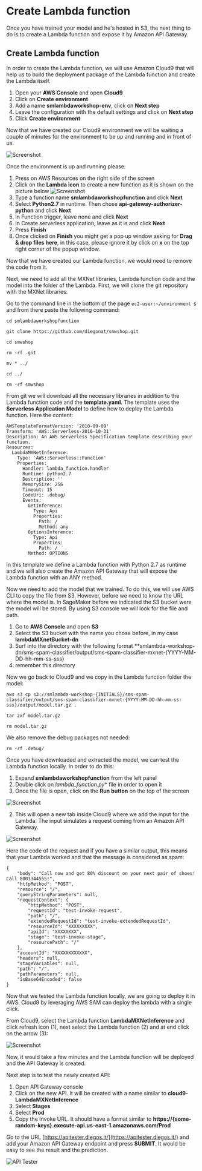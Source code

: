 # Create Lambda function

Once you have trained your model and he's hosted in S3, the next thing to do is to create a Lambda function and expose it by Amazon API Gateway.

## Create Lambda function

In order to create the Lambda function, we will use Amazon Cloud9 that will help us to build the deployment package of the Lambda function and create the Lambda itself.

1. Open your **AWS Console** and open **Cloud9**
2. Click on **Create environment**
3. Add a name **smlambdaworkshop-env**, click on **Next step**
4. Leave the configuration with the default settings and click on **Next step**
5. Click **Create environment**

Now that we have created our Cloud9 environment we will be waiting a couple of minutes for the environment to be up and running and in front of us.

![Screenshot](../images/loadingCloud9.jpeg)

Once the environment is up and running please:

1. Press on AWS Resources on the right side of the screen
2. Click on the **Lambda icon** to create a new function as it is shown on the picture below ![Screenshot](../images/AWSResources.jpeg) 
3. Type a function name **smlambdaworkshopfunction** and click **Next**
4. Select **Python2.7** in runtime. Then chose **api-gateway-authorizer-python** and click **Next**
5. In Function trigger, leave none and click **Next**
6. In Create serverless application, leave as it is and click **Next**
7. Press **Finish**
8. Once clicked on **Finish** you might get a pop up window asking for **Drag & drop files here**, in this case, please ignore it by click on **x** on the top right corner of the popup window.

Now that we have created our Lambda function, we would need to remove the code from it.

Next, we need to add all the MXNet libraries, Lambda function code and the model into the folder of the Lambda. First, we will clone the git repository with the MXNet libraries.

Go to the command line in the bottom of the page ```ec2-user:~/environment $``` and from there paste the following command:

```
cd smlambdaworkshopfunction

git clone https://github.com/diegonat/smwshop.git
    
cd smwshop
    
rm -rf .git
    
mv * ../

cd ../

rm -rf smwshop

```

From git we will download all the necessary libraries in addition to the Lambda function code and the **template.yaml**. The template uses the **Serverless Application Model** to define how to deploy the Lambda function. Here the content:

```
AWSTemplateFormatVersion: '2010-09-09'
Transform: 'AWS::Serverless-2016-10-31'
Description: An AWS Serverless Specification template describing your function.
Resources:
  LambdaMXNetInference:
    Type: 'AWS::Serverless::Function'
    Properties:
      Handler: lambda_function.handler
      Runtime: python2.7
      Description: ''
      MemorySize: 256
      Timeout: 15
      CodeUri: .debug/
      Events:
        GetInference:
          Type: Api
          Properties:
            Path: /
            Method: any
        OptionsInference:
          Type: Api
          Properties:
            Path: /
	    Method: OPTIONS
```

In this template we define a Lambda function with Python 2.7 as runtime and we will also create the Amazon API Gateway that will expose the Lambda function with an ANY method.

Now we need to add the model that we trained. To do this, we will use AWS CLI to copy the file from S3. However, before we need to know the URL where the model is. In SageMaker before we indicated the S3 bucket were the model will be stored. By using S3 console we will look for the file and path.

1. Go to **AWS Console** and open **S3**
2. Select the S3 bucket with the name you chose before, in my case **lambdaMXnetBucket-dn**
3. Surf into the directory with the following format **smlambda-workshop-dn/sms-spam-classifier/output/sms-spam-classifier-mxnet-{YYYY-MM-DD-hh-mm-ss-sss}
4. remember this directory


Now we go back to Cloud9 and we copy in the Lambda function folder the model:

```
aws s3 cp s3://smlambda-workshop-{INITIALS}/sms-spam-classifier/output/sms-spam-classifier-mxnet-{YYYY-MM-DD-hh-mm-ss-sss}/output/model.tar.gz .

tar zxf model.tar.gz

rm model.tar.gz
```

We also remove the debug packages not needed:

```
rm -rf .debug/

```

Once you have downloaded and extracted the model, we can test the Lambda function locally. In order to do this:

1. Expand **smlambdaworkshopfunction** from the left panel
2. Double click on *lambda_function.py** file in order to open it
3. Once the file is open, click on the **Run button** on the top of the screen

![Screenshot](../images/LambdaRunLocally.png)

2. This will open a new tab inside Cloud9 where we add the input for the Lambda. The input simulates a request coming from an Amazon API Gateway.

![Screenshot](../images/LambdaInput.jpeg)

Here the code of the request and if you have a similar output, this means that your Lambda worked and that the message is considered as spam:

```
{
	"body": "Call now and get 80% discount on your next pair of shoes! Call 8003344555!",
	"httpMethod": "POST",
	"resource": "/",
	"queryStringParameters": null,
	"requestContext": {
		"httpMethod": "POST",
		"requestId": "test-invoke-request",
		"path": "/",
		"extendedRequestId": "test-invoke-extendedRequestId",
		"resourceId": "XXXXXXXXX",
		"apiId": "XXXXXXXX",
		"stage": "test-invoke-stage",
		"resourcePath": "/"
	},
	"accountId": "XXXXXXXXXXXX",
	"headers": null,
	"stageVariables": null,
	"path": "/",
	"pathParameters": null,
	"isBase64Encoded": false
}
```

Now that we tested the Lambda function locally, we are going to deploy it in AWS. Cloud9 by leveraging AWS SAM can deploy the lambda with a single click. 

From Cloud9, select the Lambda function **LambdaMXNetInference** and click refresh icon (1), next select the Lambda function (2) and at end click on the arrow (3):

![Screenshot](../images/DeployLambda.jpeg)

Now, it would take a few minutes and the Lambda function will be deployed and the API Gateway is created.

Next step is to test the newly created API:

1. Open API Gateway console
2. Click on the new API. It will be created with a name similar to **cloud9-LambdaMXNetInference**
3. Select **Stages**
4. Select **Prod**
5. Copy the Invoke URL. It should have a format similar to **https://{some-random-keys}.execute-api.us-east-1.amazonaws.com/Prod**

Go to the URL [https://apitester.diegos.it/](https://apitester.diegos.it/) and add your Amazon API Gateway endpoint and press **SUBMIT**. It would be easy to see the result and the prediction. 

![API Tester](../images/apitester.jpeg)
